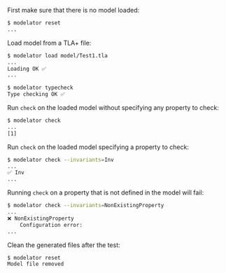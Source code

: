 First make sure that there is no model loaded:

```sh
$ modelator reset
...
```

Load model from a TLA+ file:

```sh
$ modelator load model/Test1.tla
...
Loading OK ✅
...
```

```sh
$ modelator typecheck
Type checking OK ✅
```

Run `check` on the loaded model without specifying any property to check:

```sh
$ modelator check
...
[1]
```

Run `check` on the loaded model specifying a property to check:

```sh
$ modelator check --invariants=Inv
...
✅ Inv
...
```

Running `check` on a property that is not defined in the model will fail:

```sh
$ modelator check --invariants=NonExistingProperty
...
❌ NonExistingProperty
    Configuration error:
...
```

Clean the generated files after the test:

```sh
$ modelator reset
Model file removed
```
